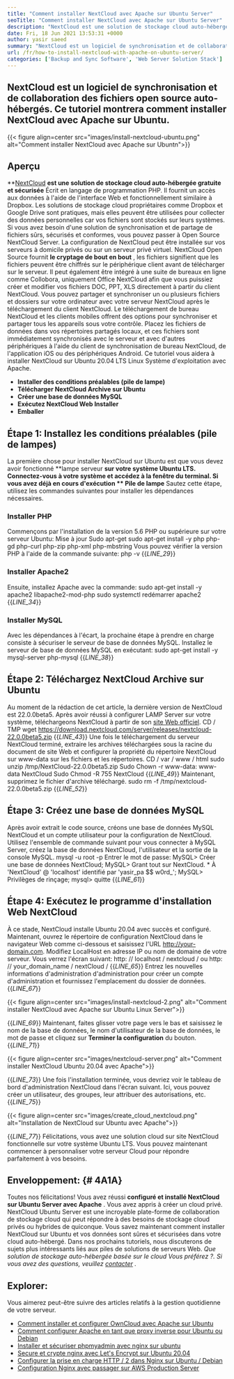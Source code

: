```yaml
---
title: "Comment installer NextCloud avec Apache sur Ubuntu Server" 
seoTitle: "Comment installer NextCloud avec Apache sur Ubuntu Server" 
description: "NextCloud est une solution de stockage cloud auto-hébergée open source écrite en PHP. Cet article montrera comment installer NextCloud avec Apache sur Ubuntu." 
date: Fri, 18 Jun 2021 13:53:31 +0000
author: yasir saeed
summary: "NextCloud est un logiciel de synchronisation et de collaboration des fichiers open source auto-hébergés. Ce tutoriel montrera comment installer NextCloud avec Apache sur Ubuntu." 
url: /fr/how-to-install-nextcloud-with-apache-on-ubuntu-server/
categories: ['Backup and Sync Software', 'Web Server Solution Stack']
---
```


## NextCloud est un logiciel de synchronisation et de collaboration des fichiers open source auto-hébergés. Ce tutoriel montrera comment installer NextCloud avec Apache sur Ubuntu.

{{< figure align=center src="images/install-nextcloud-ubuntu.png" alt="Comment installer NextCloud avec Apache sur Ubuntn">}}


## **Aperçu**
**[NextCloud][1]  **est une solution de stockage cloud auto-hébergée gratuite et sécurisée**   Écrit en langage de programmation PHP. Il fournit un accès aux données à l'aide de l'interface Web et fonctionnellement similaire à Dropbox. Les solutions de stockage cloud propriétaires comme Dropbox et Google Drive sont pratiques, mais elles peuvent être utilisées pour collecter des données personnelles car vos fichiers sont stockés sur leurs systèmes. Si vous avez besoin d'une solution de synchronisation et de partage de fichiers sûrs, sécurisés et conformes, vous pouvez passer à Open Source NextCloud Server. La configuration de NextCloud peut être installée sur vos serveurs à domicile privés ou sur un serveur privé virtuel.
NextCloud Open Source fournit **le cryptage de bout en bout** , les fichiers signifient que les fichiers peuvent être chiffrés sur le périphérique client avant de télécharger sur le serveur. Il peut également être intégré à une suite de bureaux en ligne comme Collobora, uniquement Office NextCloud afin que vous puissiez créer et modifier vos fichiers DOC, PPT, XLS directement à partir du client NextCloud. Vous pouvez partager et synchroniser un ou plusieurs fichiers et dossiers sur votre ordinateur avec votre serveur NextCloud après le téléchargement du client NextCloud. Le téléchargement de bureau NextCloud et les clients mobiles offrent des options pour synchroniser et partager tous les appareils sous votre contrôle. Placez les fichiers de données dans vos répertoires partagés locaux, et ces fichiers sont immédiatement synchronisés avec le serveur et avec d'autres périphériques à l'aide du client de synchronisation de bureau NextCloud, de l'application iOS ou des périphériques Android.
Ce tutoriel vous aidera à installer NextCloud sur Ubuntu 20.04 LTS Linux Système d'exploitation avec Apache.
  * **Installer des conditions préalables (pile de lampe)** 
  * **Télécharger NextCloud Archive sur Ubuntu** 
  * **Créer une base de données MySQL** 
  * **Exécutez NextCloud Web Installer** 
  * **Emballer**

## Étape 1: Installez les conditions préalables (pile de lampes)
La première chose pour installer NextCloud sur Ubuntu est que vous devez avoir fonctionné **lampe serveur  **sur votre système Ubuntu LTS. Connectez-vous à votre système et accédez à la fenêtre du terminal. Si vous avez déjà en cours d'exécution **  Pile de lampe**  Sautez cette étape, utilisez les commandes suivantes pour installer les dépendances nécessaires.

### Installer PHP
Commençons par l'installation de la version 5.6 PHP ou supérieure sur votre serveur Ubuntu:
Mise à jour Sudo apt-get
sudo apt-get install -y php php-gd php-curl php-zip php-xml php-mbstring
Vous pouvez vérifier la version PHP à l'aide de la commande suivante:
php -v
{{_LINE_29_}}

### Installer Apache2
Ensuite, installez Apache avec la commande:
sudo apt-get install -y apache2 libapache2-mod-php
sudo systemctl redémarrer apache2
{{_LINE_34_}}

### Installer MySQL
Avec les dépendances à l'écart, la prochaine étape à prendre en charge consiste à sécuriser le serveur de base de données MySQL. Installez le serveur de base de données MySQL en exécutant:
sudo apt-get install -y mysql-server php-mysql
{{_LINE_38_}}

## Étape 2: Téléchargez NextCloud Archive sur Ubuntu
Au moment de la rédaction de cet article, la dernière version de NextCloud est 22.0.0beta5. Après avoir réussi à configurer LAMP Server sur votre système, téléchargeons NextCloud à partir de son [site Web officiel][2].
CD / TMP
wget https://download.nextcloud.com/server/releases/nextcloud-22.0.0beta5.zip
{{_LINE_43_}}
Une fois le téléchargement du serveur NextCloud terminé, extraire les archives téléchargées sous la racine du document de site Web et configurer la propriété du répertoire NextCloud sur www-data sur les fichiers et les répertoires.
CD / var / www / html
sudo unzip /tmp/NextCloud-22.0.0beta5.zip
Sudo Chown -r www-data: www-data NextCloud
Sudo Chmod -R 755 NextCloud
{{_LINE_49_}}
Maintenant, supprimez le fichier d'archive téléchargé.
sudo rm -f /tmp/nextcloud-22.0.0beta5.zip
{{_LINE_52_}}

## Étape 3: Créez une base de données MySQL
Après avoir extrait le code source, créons une base de données MySQL NextCloud et un compte utilisateur pour la configuration de NextCloud. Utilisez l'ensemble de commande suivant pour vous connecter à MySQL Server, créez la base de données NextCloud, l'utilisateur et la sortie de la console MySQL.
mysql -u root -p
Entrer le mot de passe:
MySQL> Créer une base de données NextCloud;
MySQL> Grant tout sur NextCloud. * À 'NextCloud' @ 'localhost' identifié par 'yasir_pa $$ w0rd_';
MySQL> Privilèges de rinçage;
mysql> quitte
{{_LINE_61_}}

## Étape 4: Exécutez le programme d'installation Web NextCloud
À ce stade, NextCloud installe Ubuntu 20.04 avec succès et configuré. Maintenant, ouvrez le répertoire de configuration NextCloud dans le navigateur Web comme ci-dessous et saisissez l'URL http://your-domain.com. Modifiez LocalHost en adresse IP ou nom de domaine de votre serveur. Vous verrez l'écran suivant:
http: // localhost / nextcloud / ou http: // your_domain_name / nextCloud /
{{_LINE_65_}}
Entrez les nouvelles informations d'administration d'administration pour créer un compte d'administration et fournissez l'emplacement du dossier de données.
{{_LINE_67_}}

{{< figure align=center src="images/install-nextcloud-2.png" alt="Comment installer NextCloud avec Apache sur Ubuntu Linux Server">}}

{{_LINE_69_}}
Maintenant, faites glisser votre page vers le bas et saisissez le nom de la base de données, le nom d'utilisateur de la base de données, le mot de passe et cliquez sur **Terminer la configuration**  du bouton.
{{_LINE_71_}}

{{< figure align=center src="images/nextcloud-server.png" alt="Comment installer NextCloud Ubuntu 20.04 avec Apache">}}

{{_LINE_73_}}
Une fois l'installation terminée, vous devriez voir le tableau de bord d'administration NextCloud dans l'écran suivant. Ici, vous pouvez créer un utilisateur, des groupes, leur attribuer des autorisations, etc.
{{_LINE_75_}}

{{< figure align=center src="images/create_cloud_nextcloud.png" alt="Installation de NextCloud sur Ubuntu avec Apache">}}

{{_LINE_77_}}
Félicitations, vous avez une solution cloud sur site NextCloud fonctionnelle sur votre système Ubuntu LTS. Vous pouvez maintenant commencer à personnaliser votre serveur Cloud pour répondre parfaitement à vos besoins.

## **Enveloppement:**    {# 4A1A}
Toutes nos félicitations! Vous avez réussi **configuré et installé NextCloud sur Ubuntu Server avec Apache** . Vous avez appris à créer un cloud privé. NextCloud Ubuntu Server est une incroyable plate-forme de collaboration de stockage cloud qui peut répondre à des besoins de stockage cloud privés ou hybrides de quiconque. Vous savez maintenant comment installer NextCloud sur Ubuntu et vos données sont sûres et sécurisées dans votre cloud auto-hébergé. Dans nos prochains tutoriels, nous discuterons de sujets plus intéressants liés aux piles de solutions de serveurs Web.
_Que solution de stockage auto-hébergée basée sur le cloud Vous préférez ?. Si vous avez des questions, veuillez [contacter][3] ._

## Explorer:
Vous aimerez peut-être suivre des articles relatifs à la gestion quotidienne de votre serveur.
  * [Comment installer et configurer OwnCloud avec Apache sur Ubuntu][4]
  * [Comment configurer Apache en tant que proxy inverse pour Ubuntu ou Debian][5]
  * [Installer et sécuriser phpmyadmin avec nginx sur ubuntu][6]
  * [Secure et crypte nginx avec Let's Encrypt sur Ubuntu 20.04][7]
  * [Configurer la prise en charge HTTP / 2 dans Nginx sur Ubuntu / Debian][8]
  * [Configuration Nginx avec passager sur AWS Production Server][9]

  
[1]: https://nextcloud.com/
[2]: https://nextcloud.com/install/
[3]: mailto:yasir.saeed@aspose.com
[4]: https://blog.containerize.com/backup-and-sync-software/how-to-install-and-configure-owncloud-with-apache-on-ubuntu/
[5]: https://blog.containerize.com/web-server-solution-stack/how-to-configure-apache-as-a-reverse-proxy-for-ubuntudebian/
[6]: https://blog.containerize.com/web-server-solution-stack/how-to-install-and-secure-phpmyadmin-with-nginx-on-ubuntu/
[7]: https://blog.containerize.com/web-server-solution-stack/how-to-secure-nginx-with-letsencrypt-on-ubuntu-20-04/
[8]: https://blog.containerize.com/web-server-solution-stack/how-to-configure-http2-support-in-nginx-on-ubuntudebian/
[9]: https://blog.containerize.com/web-server-solution-stack/how-to-setup-nginx-with-passenger-on-aws-production-server/
